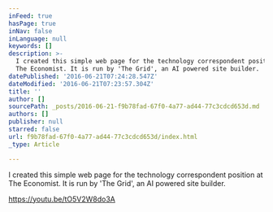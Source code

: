 ```yaml
---
inFeed: true
hasPage: true
inNav: false
inLanguage: null
keywords: []
description: >-
  I created this simple web page for the technology correspondent position at
  The Economist. It is run by 'The Grid', an AI powered site builder. 
datePublished: '2016-06-21T07:24:28.547Z'
dateModified: '2016-06-21T07:23:57.304Z'
title: ''
author: []
sourcePath: _posts/2016-06-21-f9b78fad-67f0-4a77-ad44-77c3cdcd653d.md
authors: []
publisher: null
starred: false
url: f9b78fad-67f0-4a77-ad44-77c3cdcd653d/index.html
_type: Article

---
```

I created this simple web page for the technology correspondent position at The Economist. It is run by 'The Grid', an AI powered site builder. 

https://youtu.be/tO5V2W8do3A